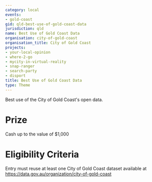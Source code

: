 ```yaml
---
category: local
events:
- gold-coast
gid: qld-best-use-of-gold-coast-data
jurisdiction: qld
name: Best Use of Gold Coast Data
organisation: city-of-gold-coast
organisation_title: City of Gold Coast
projects:
- your-local-opinion
- where-2-go
- mycity-in-virtual-reality
- snap-ranger
- search-party
- disport
title: Best Use of Gold Coast Data
type: Theme
---
```


Best use of the City of Gold Coast's open data.

# Prize
Cash  up to the value of $1,000

# Eligibility Criteria
Entry must reuse at least one City of Gold Coast dataset available at https://data.gov.au/organization/city-of-gold-coast